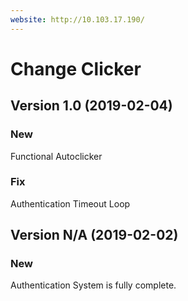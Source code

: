 ```yaml
---
website: http://10.103.17.190/
---
```


# Change Clicker

## Version 1.0 (2019-02-04)

### New
Functional Autoclicker

### Fix
Authentication Timeout Loop

## Version N/A (2019-02-02)

### New
Authentication System is fully complete.
